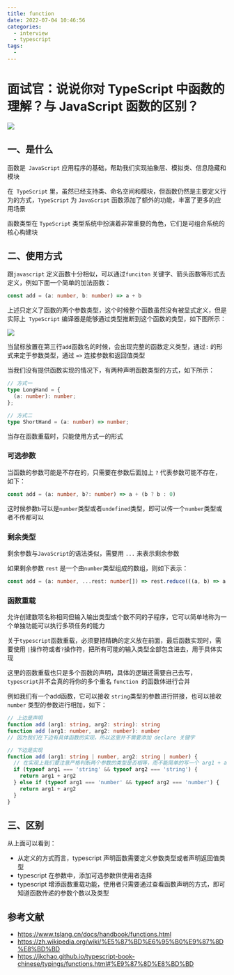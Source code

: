 ```yaml
---
title: function
date: 2022-07-04 10:46:56
categories:
  - interview
  - typescript
tags:
  - 
---
```

# 面试官：说说你对 TypeScript 中函数的理解？与 JavaScript 函数的区别？



 ![](https://static.vue-js.com/3f1c1390-0d42-11ec-a752-75723a64e8f5.png)

## 一、是什么

函数是` JavaScript` 应用程序的基础，帮助我们实现抽象层、模拟类、信息隐藏和模块

在` TypeScript` 里，虽然已经支持类、命名空间和模块，但函数仍然是主要定义行为的方式，`TypeScript` 为 `JavaScript` 函数添加了额外的功能，丰富了更多的应用场景

函数类型在 `TypeScript` 类型系统中扮演着非常重要的角色，它们是可组合系统的核心构建块


## 二、使用方式

跟`javascript` 定义函数十分相似，可以通过`funciton` 关键字、箭头函数等形式去定义，例如下面一个简单的加法函数：

```ts
const add = (a: number, b: number) => a + b
```

上述只定义了函数的两个参数类型，这个时候整个函数虽然没有被显式定义，但是实际上` TypeScript` 编译器是能够通过类型推断到这个函数的类型，如下图所示：

 ![](https://static.vue-js.com/4b3415b0-0d42-11ec-8e64-91fdec0f05a1.png)

当鼠标放置在第三行`add`函数名的时候，会出现完整的函数定义类型，通过`:` 的形式来定于参数类型，通过 `=>` 连接参数和返回值类型

当我们没有提供函数实现的情况下，有两种声明函数类型的方式，如下所示：

```ts
// 方式一
type LongHand = {
  (a: number): number;
};

// 方式二
type ShortHand = (a: number) => number;
```

当存在函数重载时，只能使用方式一的形式



### 可选参数

当函数的参数可能是不存在的，只需要在参数后面加上 `?` 代表参数可能不存在，如下：

```ts
const add = (a: number, b?: number) => a + (b ? b : 0)
```

这时候参数`b`可以是`number`类型或者`undefined`类型，即可以传一个`number`类型或者不传都可以



### 剩余类型

剩余参数与`JavaScript`的语法类似，需要用 `...` 来表示剩余参数

如果剩余参数 `rest` 是一个由`number`类型组成的数组，则如下表示：

```ts
const add = (a: number, ...rest: number[]) => rest.reduce(((a, b) => a + b), a)
```



### 函数重载

允许创建数项名称相同但输入输出类型或个数不同的子程序，它可以简单地称为一个单独功能可以执行多项任务的能力

关于`typescript`函数重载，必须要把精确的定义放在前面，最后函数实现时，需要使用 `|`操作符或者`?`操作符，把所有可能的输入类型全部包含进去，用于具体实现

这里的函数重载也只是多个函数的声明，具体的逻辑还需要自己去写，`typescript`并不会真的将你的多个重名 `function `的函数体进行合并

例如我们有一个add函数，它可以接收 `string`类型的参数进行拼接，也可以接收 `number` 类型的参数进行相加，如下：

```ts
// 上边是声明
function add (arg1: string, arg2: string): string
function add (arg1: number, arg2: number): number
// 因为我们在下边有具体函数的实现，所以这里并不需要添加 declare 关键字

// 下边是实现
function add (arg1: string | number, arg2: string | number) {
  // 在实现上我们要注意严格判断两个参数的类型是否相等，而不能简单的写一个 arg1 + arg2
  if (typeof arg1 === 'string' && typeof arg2 === 'string') {
    return arg1 + arg2
  } else if (typeof arg1 === 'number' && typeof arg2 === 'number') {
    return arg1 + arg2
  }
}
```



## 三、区别

从上面可以看到：

- 从定义的方式而言，typescript 声明函数需要定义参数类型或者声明返回值类型
- typescript 在参数中，添加可选参数供使用者选择
- typescript 增添函数重载功能，使用者只需要通过查看函数声明的方式，即可知道函数传递的参数个数以及类型

## 参考文献

- https://www.tslang.cn/docs/handbook/functions.html
- https://zh.wikipedia.org/wiki/%E5%87%BD%E6%95%B0%E9%87%8D%E8%BD%BD
- https://jkchao.github.io/typescript-book-chinese/typings/functions.html#%E9%87%8D%E8%BD%BD
